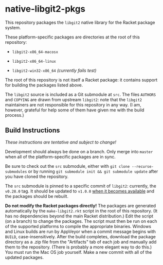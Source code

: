 native-libgit2-pkgs
=====================

This repository packages the `libgit2` native library for
the Racket package system.

These platform-specific packages are directories
at the root of this repository:

- `libgit2-x86_64-macosx`
    
- `libgit2-x86_64-linux`

- `libgit2-win32-x86_64` *(currently fails test)*

The root of this repository is not itself a Racket package:
it contains support for building the packages listed above.

The `libgit2` source is included as a Git submodule at `src`.
The files `AUTHORS` and `COPYING` are drawn from upstream `libgit2`:
note that the `libgit2` maintainers are not responsible for this
repository in any way.
(I am, however, grateful for help some of them have given me
with the build process.)

Build Instructions
------------------

*These instructions are tentative and subject to change!*

Development should always be done on a branch.
Only merge into `master` when all of the platform-specific packages
are in sync.

Be sure to check out the `src` submodule,
either with `git clone --recurse-submodules`
or by running `git submodule init && git submodule update`
after you have cloned the repository.

The `src` submodule is pinned to a specific commit of `libgit2`:
currently, the `v0.28.0` tag.
It should be updated to `v1.0.0`
[when it becomes available](https://github.com/libgit2/libgit2/issues/4960)
and the packages should be rebuilt.

**Do not modify the Racket packages directly!**
The packages are generated automatically by the `make-libgit2.rkt`
script in the root of this repository.
(It has no dependencies beyond the main Racket distribution.)
Edit the script (on a branch) to change the packages.
The script must then be run on each of the supported platforms to
compile the appropriate binaries.
Windows and Linux builds are run by AppVeyor when a commit message
begins with `BUILD`, case-insensitively.
After the build completes, download the package directory as a .zip
file from the "Artifacts" tab of each job and manually add them to the
repository. (There is probably a more elegant way to do this.)
You must run the Mac OS job yourself.
Make a new commit with all of the updated packages.

